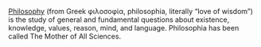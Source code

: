 [Philosophy][1] (from Greek φιλοσοφία, philosophia, literally “love of wisdom”) is the study of general and fundamental questions about existence, knowledge, values, reason, mind, and language. Philosophia has been called The Mother of All Sciences.

[1]: https://en.wikipedia.org/wiki/Philosophy